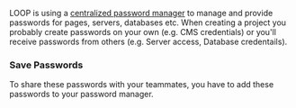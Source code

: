 LOOP is using a [centralized password manager](https://thycotic.agentur-loop.com/SecretServer/) to manage and provide passwords for pages, servers, databases etc. When creating a project you probably create passwords on your own (e.g. CMS credentials) or you'll receive passwords from others (e.g. Server access, Database credentails).

### Save Passwords
To share these passwords with your teammates, you have to add these passwords to your password manager.
